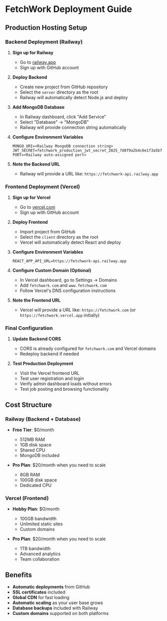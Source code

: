 # FetchWork Deployment Guide

## Production Hosting Setup

### Backend Deployment (Railway)

1. **Sign up for Railway**
   - Go to [railway.app](https://railway.app)
   - Sign up with GitHub account

2. **Deploy Backend**
   - Create new project from GitHub repository
   - Select the `server` directory as the root
   - Railway will automatically detect Node.js and deploy

3. **Add MongoDB Database**
   - In Railway dashboard, click "Add Service"
   - Select "Database" → "MongoDB"
   - Railway will provide connection string automatically

4. **Configure Environment Variables**
   ```
   MONGO_URI=<Railway MongoDB connection string>
   JWT_SECRET=fetchwork_production_jwt_secret_2025_7d8f9a2b4c6e1f3a5b7c9d0e2f4a6b8c
   PORT=<Railway auto-assigned port>
   ```

5. **Note the Backend URL**
   - Railway will provide a URL like: `https://fetchwork-api.railway.app`

### Frontend Deployment (Vercel)

1. **Sign up for Vercel**
   - Go to [vercel.com](https://vercel.com)
   - Sign up with GitHub account

2. **Deploy Frontend**
   - Import project from GitHub
   - Select the `client` directory as the root
   - Vercel will automatically detect React and deploy

3. **Configure Environment Variables**
   ```
   REACT_APP_API_URL=https://fetchwork-api.railway.app
   ```

4. **Configure Custom Domain (Optional)**
   - In Vercel dashboard, go to Settings → Domains
   - Add `fetchwork.com` and `www.fetchwork.com`
   - Follow Vercel's DNS configuration instructions

4. **Note the Frontend URL**
   - Vercel will provide a URL like: `https://fetchwork.com` (or `https://fetchwork.vercel.app` initially)

### Final Configuration

1. **Update Backend CORS**
   - CORS is already configured for `fetchwork.com` and Vercel domains
   - Redeploy backend if needed

2. **Test Production Deployment**
   - Visit the Vercel frontend URL
   - Test user registration and login
   - Verify admin dashboard loads without errors
   - Test job posting and browsing functionality

## Cost Structure

### Railway (Backend + Database)
- **Free Tier**: $0/month
  - 512MB RAM
  - 1GB disk space
  - Shared CPU
  - MongoDB included

- **Pro Plan**: $20/month when you need to scale
  - 8GB RAM
  - 100GB disk space
  - Dedicated CPU

### Vercel (Frontend)
- **Hobby Plan**: $0/month
  - 100GB bandwidth
  - Unlimited static sites
  - Custom domains

- **Pro Plan**: $20/month when you need to scale
  - 1TB bandwidth
  - Advanced analytics
  - Team collaboration

## Benefits

- **Automatic deployments** from GitHub
- **SSL certificates** included
- **Global CDN** for fast loading
- **Automatic scaling** as your user base grows
- **Database backups** included with Railway
- **Custom domains** supported on both platforms
